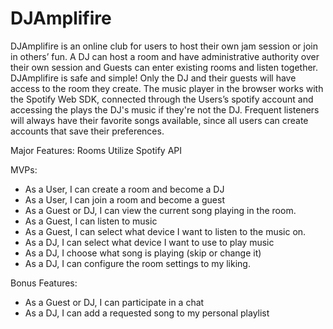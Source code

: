 # DJAmplifire


DJAmplifire is an online club for users to host their own jam session or join in others’ fun. A DJ can host a room and have administrative authority over their own session and Guests can enter existing rooms and listen together. DJAmplifire is safe and simple! Only the DJ and their guests will have access to the room they create. The music player in the browser works with the Spotify Web SDK, connected through the Users’s spotify account and accessing the plays the DJ's music if they're not the DJ. Frequent listeners will always have their favorite songs available, since all users can create accounts that save their preferences. 

 	
Major Features:
Rooms
Utilize Spotify API

MVPs:

- As a User, I can create a room and become a DJ
- As a User, I can join a room and become a guest
- As a Guest or DJ, I can view the current song playing in the room.
- As a Guest, I can listen to music
- As a Guest, I can select what device I want to listen to the music on.
- As a DJ, I can select what device I want to use to play music
- As a DJ, I choose what song is playing (skip or change it)
- As a DJ, I can configure the room settings to my liking.

Bonus Features:
- As a Guest or DJ, I can participate in a chat
- As a DJ, I can add a requested song to my personal playlist


